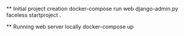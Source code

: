 ** Initial project creation
docker-compose run web django-admin.py faceless startproject  .

** Running web server locally
docker-compose up
